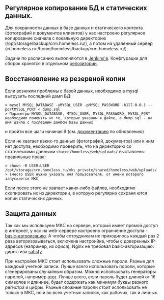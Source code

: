 ## Регулярное копирование БД и статических данных.

Для сохранности данных в базе данных и статического контента (фотографий и документов клиентов) у нас настроено регулярное копирование сначала с локальную директорию (/opt/storage/backup/crm.homeless.ru/), а потом на удаленный сервер (ci.homeless.ru:/home/homeless/backup/crm.homeless.ru/).

Задачи по расписанию выполняются в [Jenkins'е](https://ci.homeless.ru/). Конфгурации для сборок хранятся в отдельном [репозитории](https://github.com/nochlezhka/configs).


## Восстановление из резервной копии

Если возникли проблемы с базой данных, необходимо в mysql выгрузить последний дамп БД:

    > mysql MYSQL_DATABASE -uMYSQL_USER -pMYSQL_PASSWORD -h127.0.0.1 --portMYSQL_PORT < dump.sql
    > Параметры MYSQL_DATABASE, MYSQL_USER, MYSQL_PASSWORD, MYSQL_PORT необходимо поменять не те, которые указаны в файле, а dump.sql - на имя файла с последним дампом базы данных

и пройти все шаги начиная 9 (см. [документацию](05-update.md) по обновлению) 


Если не хватает каких-то данных (фотографий, документов) или к ним нет доступа, необходимо проверить, что на директорию со статическими данными `shared/homeless/web/uploads/` выставлены правильные права:

    > сhown -R USER:USER /opt/storage/crm.homeless.ru/mks_private/shared/homeless/web/uploads/
    > вместо USER нужно указать имя пользователя, от имени которого запускается МКС

Если после этого не хватает каких-либо файлов, необходимо скопировать их из директории, в которую регулярно сохраня
ются копии статических данных.


## Защита данных

Так как мы используем МКС на сервере, который имеет прямой доступ в интернет, у нас на web-сервере настроено огранчение доступа - [basic-авторизацию](https://nginx.org/ru/docs/http/ngx_http_auth_basic_module.html).
А чтобы сотрудникам не приходилось каждый раз 2 раза авторизовываться, включена настроийка, чтобы с доверенных IP-адресов (например, из офиса), Nginx не требовал basic-авторизацию: директива [satisfy](http://nginx.org/ru/docs/http/ngx_http_core_module.html#satisfy).

При настройке МКС стоит использовать сложные пароли. Разные для каждоый учетной записи. Лучше всего использовать пороли, которые сгенерированы случайным образом. Можно использовать генераторы паролей, например [этот](https://passwordsgenerator.net/). Лучше всего, если пароль будет длиной от 16 символов и длиннее, будет содержать как минимум буквы разного регистра и цифры. Разные сложные пароли стоит использовать не только в МКС, но и во всех учетных записях, как рабочих, так и личных.
